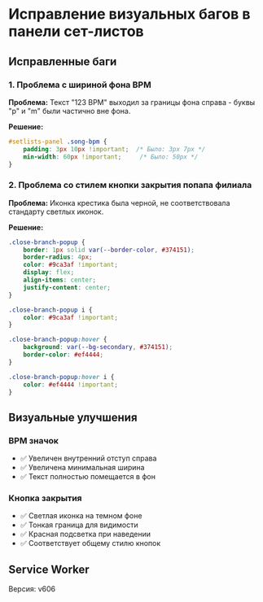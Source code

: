 # Исправление визуальных багов в панели сет-листов

## Исправленные баги

### 1. Проблема с шириной фона BPM
**Проблема:** Текст "123 BPM" выходил за границы фона справа - буквы "p" и "m" были частично вне фона.

**Решение:**
```css
#setlists-panel .song-bpm {
    padding: 3px 10px !important;  /* Было: 3px 7px */
    min-width: 60px !important;     /* Было: 50px */
}
```

### 2. Проблема со стилем кнопки закрытия попапа филиала
**Проблема:** Иконка крестика была черной, не соответствовала стандарту светлых иконок.

**Решение:**
```css
.close-branch-popup {
    border: 1px solid var(--border-color, #374151);
    border-radius: 4px;
    color: #9ca3af !important;
    display: flex;
    align-items: center;
    justify-content: center;
}

.close-branch-popup i {
    color: #9ca3af !important;
}

.close-branch-popup:hover {
    background: var(--bg-secondary, #374151);
    border-color: #ef4444;
}

.close-branch-popup:hover i {
    color: #ef4444 !important;
}
```

## Визуальные улучшения

### BPM значок
- ✅ Увеличен внутренний отступ справа
- ✅ Увеличена минимальная ширина 
- ✅ Текст полностью помещается в фон

### Кнопка закрытия
- ✅ Светлая иконка на темном фоне
- ✅ Тонкая граница для видимости
- ✅ Красная подсветка при наведении
- ✅ Соответствует общему стилю кнопок

## Service Worker
Версия: v606